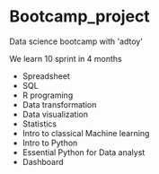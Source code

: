 # Bootcamp_project

Data science bootcamp with 'adtoy'

We learn 10 sprint in 4 months

- Spreadsheet
- SQL
- R programing 
- Data transformation
- Data visualization
- Statistics
- Intro to classical Machine learning
- Intro to Python
- Essential Python for Data analyst
- Dashboard
